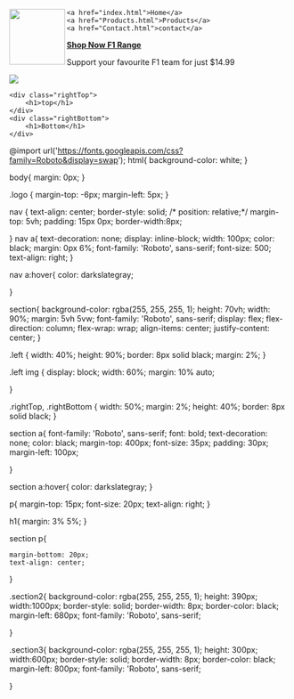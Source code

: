 <!doctype html>
<head>
    <title>Barmy</title>
    <link rel="stylesheet" href="styles.css">

</head>
<body>
<nav>
    <img class="logo" src="images/logo.gif" width="100px" align="left" align="top">
    
    <a href="index.html">Home</a>
    <a href="Products.html">Products</a>
    <a href="Contact.html">contact</a>
</nav>
<section>
    <div class="left">
        <a href="Products.html"><strong>Shop Now F1 Range</strong></a>
        <p>
            Support your favourite F1 team 
            for just $14.99
        </p>
        <a href="Products.html">
            <img src="images/Mercedes-Sock.gif">
        </a>
    </div>   
    
    <div class="rightTop">
        <h1>top</h1>
    </div>
    <div class="rightBottom">
        <h1>Bottom</h1>  
    </div>
    
</section>


@import url('https://fonts.googleapis.com/css?family=Roboto&display=swap');
html{
    background-color: white;
}


body{
    margin: 0px;
}

.logo {
    margin-top: -6px;
    margin-left: 5px;
}

nav {
    text-align: center;
    border-style: solid;
/*    position: relative;*/
    margin-top: 5vh;
    padding: 15px 0px;
    border-width:8px;
    
}
nav a{
    text-decoration: none;
    display: inline-block;
    width: 100px;
    color: black;
    margin: 0px 6%;
    font-family: 'Roboto', sans-serif;
    font-size: 500;
    text-align: right;
}

nav a:hover{
    color: darkslategray;
    
}

section{
    background-color: rgba(255, 255, 255, 1);
    height: 70vh;
    width: 90%;
    margin: 5vh 5vw;
    font-family: 'Roboto', sans-serif;
    display: flex;
    flex-direction: column;
    flex-wrap: wrap; 
    align-items: center;
    justify-content: center;
}

.left {
    width: 40%;
    height: 90%;
    border: 8px solid black;
    margin: 2%;
}

.left img {
    display: block;
    width: 60%;
    margin: 10% auto;

}

.rightTop, .rightBottom {
    width: 50%;
    margin: 2%;
    height: 40%;
    border: 8px solid black;
}



section a{
     font-family: 'Roboto', sans-serif;
    font: bold;
    text-decoration: none;
    color: black;
    margin-top: 400px;
    font-size: 35px;
    padding: 30px;
    margin-left: 100px;
    
    
}

section a:hover{
    color: darkslategray;
}

p{
    margin-top: 15px;
    font-size: 20px;
    text-align: right;
}


h1{
  margin: 3% 5%;
}


section p{
    
    
    margin-bottom: 20px;
    text-align: center;
    
}


    

  
   
.section2{
     background-color: rgba(255, 255, 255, 1);
    height: 390px;
    width:1000px;
    border-style: solid;
    border-width: 8px;
    border-color: black;
    margin-left: 680px;
    font-family: 'Roboto', sans-serif;
    
    
}
    
.section3{
     background-color: rgba(255, 255, 255, 1);
    height: 300px;
    width:600px;
    border-style: solid;
    border-width: 8px;
    border-color: black;
    margin-left: 800px;
    font-family: 'Roboto', sans-serif;
    



}

    
    

    
    
